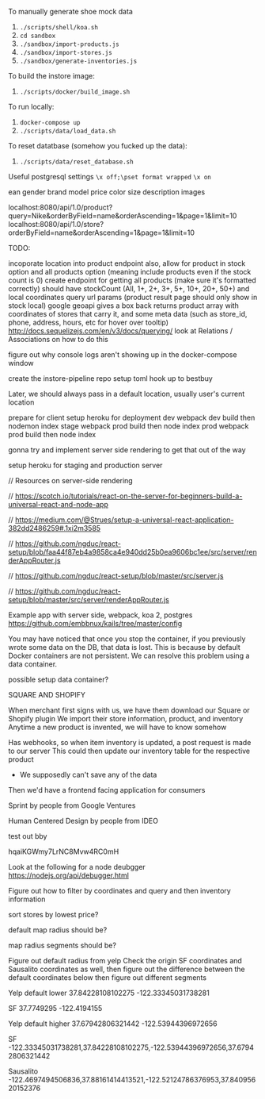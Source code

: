 To manually generate shoe mock data
1. `./scripts/shell/koa.sh`
1. `cd sandbox`
1. `./sandbox/import-products.js`
1. `./sandbox/import-stores.js`
1. `./sandbox/generate-inventories.js`

To build the instore image:
1. `./scripts/docker/build_image.sh`

To run locally:
1. `docker-compose up`
1. `./scripts/data/load_data.sh`

To reset datatbase (somehow you fucked up the data):
1. `./scripts/data/reset_database.sh`

Useful postgresql settings
`\x off;\pset format wrapped`
`\x on`


ean
gender
brand
model
price
color
size
description
images

localhost:8080/api/1.0/product?query=Nike&orderByField=name&orderAscending=1&page=1&limit=10
localhost:8080/api/1.0/store?orderByField=name&orderAscending=1&page=1&limit=10

TODO:

incoporate location into product endpoint
  also, allow for product in stock option and all products option (meaning include products even if the stock count is 0)
create endpoint for getting all products (make sure it's formatted correctly)
  should have stockCount (All, 1+, 2+, 3+, 5+, 10+, 20+, 50+) and local coordinates query url params (product result page should only show in stock local)
    google geoapi gives a box back
    returns product array with coordinates of stores that carry it, and some meta data (such as store_id, phone, address, hours, etc for hover over tooltip)
    http://docs.sequelizejs.com/en/v3/docs/querying/
      look at Relations / Associations on how to do this

figure out why console logs aren't showing up in the docker-compose window

create the instore-pipeline repo
  setup toml
  hook up to bestbuy

Later, we should always pass in a default location, usually user's current location


prepare for client
  setup heroku for deployment
  dev
    webpack dev build then nodemon index
  stage
    webpack prod build then node index
  prod
    webpack prod build then node index
    
gonna try and implement server side rendering to get that out of the way  

setup heroku for staging and production server



// Resources on server-side rendering

// https://scotch.io/tutorials/react-on-the-server-for-beginners-build-a-universal-react-and-node-app

// https://medium.com/@Strues/setup-a-universal-react-application-382dd2486259#.1xi2m3585

// https://github.com/ngduc/react-setup/blob/faa44f87eb4a9858ca4e940dd25b0ea9606bc1ee/src/server/renderAppRouter.js

// https://github.com/ngduc/react-setup/blob/master/src/server.js

// https://github.com/ngduc/react-setup/blob/master/src/server/renderAppRouter.js

Example app with server side, webpack, koa 2, postgres
https://github.com/embbnux/kails/tree/master/config


You may have noticed that once you stop the container, if you previously wrote some data on the DB, that data is lost. This is because by default Docker containers are not persistent. We can resolve this problem using a data container.

possible setup data container?



SQUARE AND SHOPIFY

When merchant first signs with us, we have them download our Square or Shopify plugin
  We import their store information, product, and inventory
    Anytime a new product is invented, we will have to know somehow

Has webhooks, so when item inventory is updated, a post request is made to our server
  This could then update our inventory table for the respective product
* We supposedly can't save any of the data

Then we'd have a frontend facing application for consumers





Sprint by people from Google Ventures

Human Centered Design by people from IDEO


test out bby

hqaiKGWmy7LrNC8Mvw4RC0mH






Look at the following for a node deubgger
https://nodejs.org/api/debugger.html



Figure out how to filter by coordinates and query and then inventory information

sort stores by lowest price?



default map radius should be?

map radius segments should be?


Figure out default radius from yelp
Check the origin SF coordinates and Sausalito coordinates as well, then figure out the difference between the default coordinates below
then figure out different segments

Yelp default lower
37.84228108102275
-122.33345031738281

SF
37.7749295
-122.4194155

Yelp default higher
37.67942806321442
-122.53944396972656

SF
-122.33345031738281,37.84228108102275,-122.53944396972656,37.67942806321442

Sausalito
-122.4697494506836,37.88161414413521,-122.52124786376953,37.84095620152376